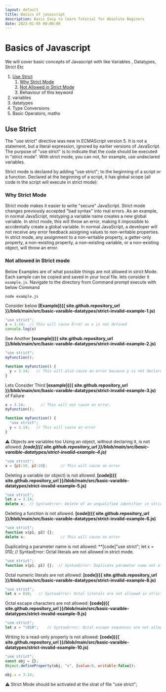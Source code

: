 ```yaml
---
layout: default
title: Basics of javascript 
description: Basic Easy to learn Tutorial for Absolute Beginers 
date: 2023-01-05 00:00:00
---
```


# Basics of Javascript 

We will cover basic concepts of Javascript with like Variables , Datatypes, Strict Etc 

1. [Use Strict](#use-strict) 
    1. [Why Strict Mode ](#why-strict-mode)
    2. [Not Allowed in Strict Mode](#not-allowed-in-strict-mode)
    3. Behaviour of this keyword 
2. variables
3. datatypes 
4. Type Conversions
5. Basic Operators, maths

## Use Strict 
The "use strict" directive was new in ECMAScript version 5.
It is not a statement, but a literal expression, ignored by earlier versions of JavaScript.
The purpose of "use strict" is to indicate that the code should be executed in "strict mode".
With strict mode, you can not, for example, use undeclared variables.

Strict mode is declared by adding "use strict"; to the beginning of a script or a function.
Declared at the beginning of a script, it has global scope (all code in the script will execute in strict mode):

### Why Strict Mode 
Strict mode makes it easier to write "secure" JavaScript.
Strict mode changes previously accepted "bad syntax" into real errors.
As an example, in normal JavaScript, mistyping a variable name creates a new global variable. In strict mode, this will throw an error, making it impossible to accidentally create a global variable.
In normal JavaScript, a developer will not receive any error feedback assigning values to non-writable properties.
In strict mode, any assignment to a non-writable property, a getter-only property, a non-existing property, a non-existing variable, or a non-existing object, will throw an error.

### Not allowed in Strict mode  
Below Examples are of what possible things are not allowed in strict Mode.
Each sample can be copied and saved in your local file. lets consider it `example.js`.
Navigate  to the directory from Command prompt execute with below Command 
```shell
node example.js
```

Consider below  **[Example]({{ site.github.repository_url }}/blob/main/src/basic-varaible-datatypes/strict-invalid-example-1.js)**
```js
"use strict";
x = 3.14;  // This will cause Error as x is not defined 
console.log(x)
```

See Another **[example]({{ site.github.repository_url }}/blob/main/src/basic-varaible-datatypes/strict-invalid-example-2.js)**
```js
"use strict";
myFunction();

function myFunction() {
  y = 3.14;   // This will also cause an error because y is not declared
}
```
Lets Consider Third **[example]({{ site.github.repository_url }}/blob/main/src/basic-varaible-datatypes/strict-invalid-example-3.js)** of Failure

```js
x = 3.14;       // This will not cause an error.
myFunction();

function myFunction() {
  "use strict";
  y = 3.14;   // This will cause an error
}
```
:warning: Objects are variables too 
Using an object, without declaring it, is not allowed: ***[code]({{ site.github.repository_url }}/blob/main/src/basic-varaible-datatypes/strict-invalid-example-4.js)***
```js
"use strict";
x = {p1:10, p2:20};      // This will cause an error
```

Deleting a variable (or object) is not allowed. **[code]({{ site.github.repository_url }}/blob/main/src/basic-varaible-datatypes/strict-invalid-example-5.js)**
```js
"use strict";
let x = 3.14;
delete x;  // SyntaxError: Delete of an unqualified identifier in strict mode.
```

Deleting a function is not allowed. **[code]({{ site.github.repository_url }}/blob/main/src/basic-varaible-datatypes/strict-invalid-example-6.js)**
```js
"use strict";
function x(p1, p2) {};
delete x;                // This will cause an error 
```
Duplicating a parameter name is not allowed: **[code]"use strict";
let x = 010;   // SyntaxError: Octal literals are not allowed in strict mode.
```js
"use strict";
function x(p1, p1) {};  // SyntaxError: Duplicate parameter name not allowed in this context
```

Octal numeric literals are not allowed: **[code]({{ site.github.repository_url }}/blob/main/src/basic-varaible-datatypes/strict-invalid-example-8.js)**
```js
"use strict";
let x = 010;   // SyntaxError: Octal literals are not allowed in strict mode.
```

Octal escape characters are not allowed: **[code]({{ site.github.repository_url }}/blob/main/src/basic-varaible-datatypes/strict-invalid-example-9.js)**
```js
"use strict";
let x = "\010";    // SyntaxError: Octal escape sequences are not allowed in strict mode.
```
Writing to a read-only property is not allowed: **[code]({{ site.github.repository_url }}/blob/main/src/basic-varaible-datatypes/strict-invalid-example-10.js)**

```js
"use strict";
const obj = {};
Object.defineProperty(obj, "x", {value:0, writable:false});

obj.x = 3.14;  
```


:warning: Strict Mode should be activated at the strat of file "use strict";